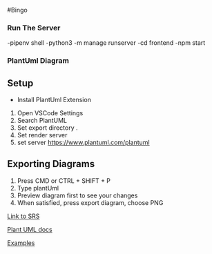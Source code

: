 #Bingo



### Run The Server
-pipenv shell
-python3 -m manage runserver
-cd frontend 
-npm start

### PlantUml Diagram

## Setup
- Install PlantUml Extension
1. Open VSCode Settings
2. Search PlantUML
3. Set export directory .
4. Set render server
5. set server https://www.plantuml.com/plantuml

## Exporting Diagrams
1. Press CMD or CTRL + SHIFT + P
2. Type plantUml
3. Preview diagram first to see your changes
4. When satisfied, press export diagram, choose PNG

[Link to SRS](https://docs.google.com/document/d/1zBmLondr7yHdbPGrkzg776qxLEJqCqIKL3l4ssYfD_s/edit#)

[Plant UML docs](https://plantuml-documentation.readthedocs.io/en/latest/diagrams/usecase.html)

[Examples](https://real-world-plantuml.com/?type=usecase)
